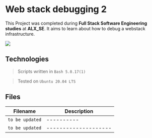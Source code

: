 # Web stack debugging 2
This Project was completed during **Full Stack Software Engineering studies** at **ALX_SE**. It aims to learn about how to debug a webstack infrastructure.

![](https://s3.amazonaws.com/intranet-projects-files/holbertonschool-sysadmin_devops/287/99littlebugsinthecode-holberton.jpg)

## Technologies
> Scripts written in `Bash 5.0.17(1)`

> Tested on `Ubuntu 20.04 LTS`

## Files

| Filename | Description |
| -------- | ----------- |
| `to be updated` | 	---------- |
| `to be updated` | -------------------- |
